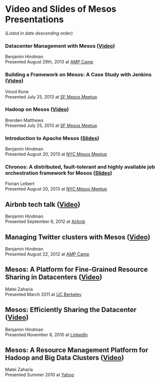 # Video and Slides of Mesos Presentations
_(Listed in date descending order)_

### Datacenter Management with Mesos ([Video](http://www.youtube.com/watch?v=YB1VW0LKzJ4))
Benjamin Hindman  
Presented August 29th, 2013 at [AMP Camp](http://ampcamp.berkeley.edu/3/)

### Building a Framework on Mesos: A Case Study with Jenkins ([Video](http://www.youtube.com/watch?v=TPXw_lMTJVk))
Vinod Kone  
Presented July 25, 2013 at [SF Mesos Meetup](http://www.meetup.com/Distributed-data-processing-with-Mesos/events/128585772/)

### Hadoop on Mesos ([Video](http://www.youtube.com/watch?v=SFj5EMw8THk))
Brenden Matthews  
Presented July 25, 2013 at [SF Mesos Meetup](http://www.meetup.com/Distributed-data-processing-with-Mesos/events/128585772/)

### Introduction to Apache Mesos ([Slides](https://speakerdeck.com/benh/apache-mesos-nyc-meetup))
Benjamin Hindman  
Presented August 20, 2013 at [NYC Mesos Meetup](https://mesos-nyc-aug2013.eventbrite.com/)

### Chronos: A distributed, fault-tolerant and highly available job orchestration framework for Mesos ([Slides](https://speakerdeck.com/mesos/chronos-august-2013-nyc-meetup))
Florian Leibert  
Presented August 20, 2013 at [NYC Mesos Meetup](https://mesos-nyc-aug2013.eventbrite.com/)

## Airbnb tech talk ([Video](http://www.youtube.com/watch?v=Hal00g8o1iY))
Benjamin Hindman  
Presented September 6, 2012 at [Airbnb](http://airbnb.com)

## Managing Twitter clusters with Mesos ([Video](http://www.youtube.com/watch?v=37OMbAjnJn0))
Benjamin Hindman  
Presented August 22, 2012 at [AMP Camp](http://ampcamp.berkeley.edu)

## Mesos: A Platform for Fine-Grained Resource Sharing in Datacenters ([Video](http://www.youtube.com/watch?v=dB8IDu7g9Nc))
Matei Zaharia  
Presented March 2011 at [UC Berkeley](http://berkeley.edu)

## Mesos: Efficiently Sharing the Datacenter ([Video](http://vimeo.com/17821090))
Benjamin Hindman  
Presented November 8, 2010 at [LinkedIn](http://linkedin.com)

## Mesos: A Resource Management Platform for Hadoop and Big Data Clusters ([Video](http://www.youtube.com/watch?v=lE3jR6nM3bw))
Matei Zaharia  
Presented Summer 2010 at [Yahoo](http://yahoo.com)